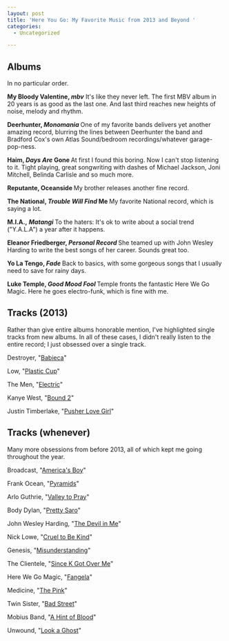```yaml
---
layout: post
title: 'Here You Go: My Favorite Music from 2013 and Beyond '
categories:
  - Uncategorized

---
```


<h2><strong>Albums</strong></h2>
In no particular order.

<strong>My Bloody Valentine, <em>mbv</em></strong>
It's like they never left. The first MBV album in 20 years is as good as the last one. And last third reaches new heights of noise, melody and rhythm.

<strong>Deerhunter, <em>Monomania
</em></strong>One of my favorite bands delivers yet another amazing record, blurring the lines between Deerhunter the band and Bradford Cox's own Atlas Sound/bedroom recordings/whatever garage-pop-ness.

<strong>Haim, <em>Days Are</em> Gone
</strong>At first I found this boring. Now I can't stop listening to it. Tight playing, great songwriting with dashes of Michael Jackson, Joni Mitchell, Belinda Carlisle and so much more.

<strong>Reputante, Oceanside
</strong>My brother releases another fine record.

<strong>The National, <em>Trouble Will Find</em> Me
</strong>My favorite National record, which is saying a lot.

<strong>M.I.A.,</strong> <em><strong>Matangi
</strong></em>To the haters: It's ok to write about a social trend ("Y.A.L.A") a year after it happens.

<strong>Eleanor Friedberger, <em>Personal Record
</em></strong>She teamed up with John Wesley Harding to write the best songs of her career. Sounds great too.

<strong>Yo La Tengo, <em>Fade
</em></strong>Back to basics, with some gorgeous songs that I usually need to save for rainy days.

<strong>Luke Temple, <em>Good Mood Fool
</em></strong>Temple fronts the fantastic Here We Go Magic. Here he goes electro-funk, which is fine with me.
<h2><strong>Tracks (2013)</strong></h2>
Rather than give entire albums honorable mention, I've highlighted single tracks from new albums. In all of these cases, I didn't really listen to the entire record; I just obsessed over a single track.

Destroyer, "<a href="https://www.youtube.com/watch?v=h-cTy6HwAYA">Babieca</a>"

Low, "<a href="https://www.youtube.com/watch?v=QfNLtUUEiGI">Plastic Cup</a>"

The Men, "<a href="https://www.youtube.com/watch?v=4MKGz5c8p2M">Electric</a>"

Kanye West, "<a href="https://www.youtube.com/watch?v=BBAtAM7vtgc">Bound 2</a>"

Justin Timberlake, "<a href="https://www.youtube.com/watch?v=tgUCelKKqgo">Pusher Love Girl</a>"
<h2><strong>Tracks (whenever)</strong></h2>
Many more obsessions from before 2013, all of which kept me going throughout the year.

Broadcast, "<a href="https://www.youtube.com/watch?v=mL6G2uGAwfs">America's Boy</a>"

Frank Ocean, "<a href="https://www.youtube.com/watch?v=s26qTrH2atA">Pyramids</a>"

Arlo Guthrie, "<a href="https://www.youtube.com/watch?v=iGL97ahYii0">Valley to Pray</a>"

Body Dylan, "<a href="https://www.youtube.com/watch?v=uSdVOEKW5YA">Pretty Saro</a>"

John Wesley Harding, "<a href="https://www.youtube.com/watch?v=yOxa_fbpZrA">The Devil in Me</a>"

Nick Lowe, "<a href="https://www.youtube.com/watch?v=b0l3QWUXVho">Cruel to Be Kind</a>"

Genesis, "<a href="https://www.youtube.com/watch?v=bmFRvpwVSwo">Misunderstanding</a>"

The Clientele, "<a href="https://www.youtube.com/watch?v=4cYNj2SeVdA">Since K Got Over Me</a>"

Here We Go Magic, "<a href="https://www.youtube.com/watch?v=cpxZvQsQH8Y">Fangela</a>"

Medicine, "<a href="https://www.youtube.com/watch?v=zIssW1Qw4ZE">The Pink</a>"

Twin Sister, "<a href="https://www.youtube.com/watch?v=_eeZnLX_XBM">Bad Street</a>"

Mobius Band, "<a href="https://www.youtube.com/watch?v=2WG1iOUpUTA">A Hint of Blood</a>"

Unwound, "<a href="https://www.youtube.com/watch?v=f8n4GcRS1cY">Look a Ghost</a>"
